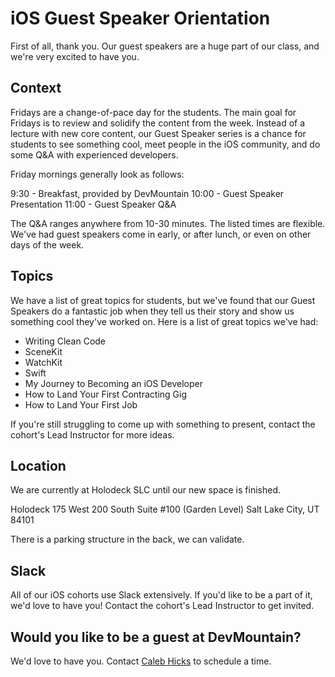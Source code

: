 # iOS Guest Speaker Orientation
First of all, thank you. Our guest speakers are a huge part of our class, and we're very excited to have you.

## Context
Fridays are a change-of-pace day for the students. The main goal for Fridays is to review and solidify the content from the week. Instead of a lecture with new core content, our Guest Speaker series is a chance for students to see something cool, meet people in the iOS community, and do some Q&A with experienced developers. 

Friday mornings generally look as follows:

9:30 - Breakfast, provided by DevMountain
10:00 - Guest Speaker Presentation
11:00 - Guest Speaker Q&A

The Q&A ranges anywhere from 10-30 minutes. The listed times are flexible. We've had guest speakers come in early, or after lunch, or even on other days of the week.

## Topics
We have a list of great topics for students, but we've found that our Guest Speakers do a fantastic job when they tell us their story and show us something cool they've worked on. Here is a list of great topics we've had:

* Writing Clean Code
* SceneKit
* WatchKit
* Swift
* My Journey to Becoming an iOS Developer
* How to Land Your First Contracting Gig
* How to Land Your First Job

If you're still struggling to come up with something to present, contact the cohort's Lead Instructor for more ideas.

## Location
We are currently at Holodeck SLC until our new space is finished.

Holodeck 
175 West 200 South 
Suite #100 (Garden Level) 
Salt Lake City, UT 84101 

There is a parking structure in the back, we can validate.

## Slack
All of our iOS cohorts use Slack extensively. If you'd like to be a part of it, we'd love to have you! Contact the cohort's Lead Instructor to get invited.

## Would you like to be a guest at DevMountain?
We'd love to have you. Contact [Caleb Hicks](mailto:caleb@devmtn.com) to schedule a time.
